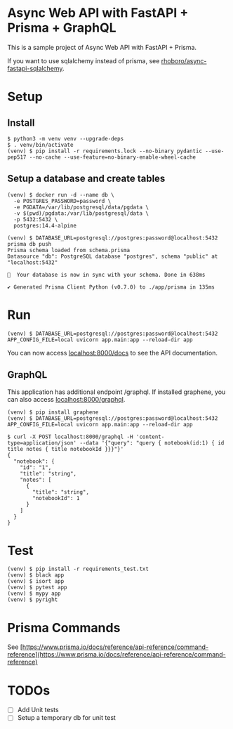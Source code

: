 # Async Web API with FastAPI + Prisma + GraphQL

This is a sample project of Async Web API with FastAPI + Prisma.

If you want to use sqlalchemy instead of prisma, see [rhoboro/async-fastapi-sqlalchemy](https://github.com/rhoboro/async-fastapi-sqlalchemy).

# Setup

## Install

```shell
$ python3 -m venv venv --upgrade-deps
$ . venv/bin/activate
(venv) $ pip install -r requirements.lock --no-binary pydantic --use-pep517 --no-cache --use-feature=no-binary-enable-wheel-cache
```

## Setup a database and create tables

```shell
(venv) $ docker run -d --name db \
  -e POSTGRES_PASSWORD=password \
  -e PGDATA=/var/lib/postgresql/data/pgdata \
  -v $(pwd)/pgdata:/var/lib/postgresql/data \
  -p 5432:5432 \
  postgres:14.4-alpine

(venv) $ DATABASE_URL=postgresql://postgres:password@localhost:5432 prisma db push
Prisma schema loaded from schema.prisma
Datasource "db": PostgreSQL database "postgres", schema "public" at "localhost:5432"

🚀  Your database is now in sync with your schema. Done in 638ms

✔ Generated Prisma Client Python (v0.7.0) to ./app/prisma in 135ms
```

# Run

```shell
(venv) $ DATABASE_URL=postgresql://postgres:password@localhost:5432 APP_CONFIG_FILE=local uvicorn app.main:app --reload-dir app
```

You can now access [localhost:8000/docs](http://localhost:8000/docs) to see the API documentation.

## GraphQL

This application has additional endpoint /graphql.
If installed graphene, you can also access [localhost:8000/graphql](localhost:8000/graphql).

```shell
(venv) $ pip install graphene
(venv) $ DATABASE_URL=postgresql://postgres:password@localhost:5432 APP_CONFIG_FILE=local uvicorn app.main:app --reload-dir app
```

```shell
$ curl -X POST localhost:8000/graphql -H 'content-type=application/json' --data '{"query": "query { notebook(id:1) { id title notes { title notebookId }}}"}'
{
  "notebook": {
    "id": "1",
    "title": "string",
    "notes": [
      {
        "title": "string",
        "notebookId": 1
      }
    ]
  }
}
```


# Test

```shell
(venv) $ pip install -r requirements_test.txt
(venv) $ black app
(venv) $ isort app
(venv) $ pytest app
(venv) $ mypy app
(venv) $ pyright
```

# Prisma Commands

See [https://www.prisma.io/docs/reference/api-reference/command-reference](https://www.prisma.io/docs/reference/api-reference/command-reference)

# TODOs

- [ ] Add Unit tests
- [ ] Setup a temporary db for unit test
